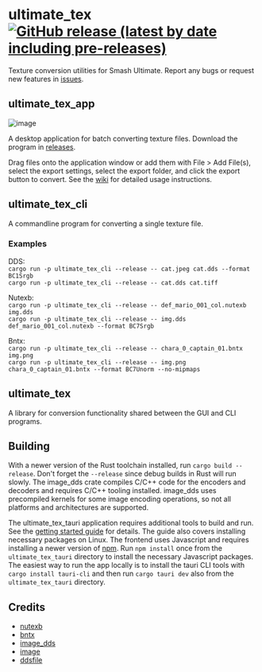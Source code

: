 # ultimate_tex [![GitHub release (latest by date including pre-releases)](https://img.shields.io/github/v/release/ScanMountGoat/ultimate_tex?include_prereleases)](https://github.com/ScanMountGoat/ultimate_tex/releases/latest)
Texture conversion utilities for Smash Ultimate. Report any bugs or request new features in [issues](https://github.com/ScanMountGoat/ultimate_tex/issues).

## ultimate_tex_app
![image](https://user-images.githubusercontent.com/23301691/227569380-849ef33c-06e0-4637-9178-a1efcfea5fff.png)

A desktop application for batch converting texture files. Download the program in [releases](https://github.com/ScanMountGoat/ultimate_tex/releases).

Drag files onto the application window or add them with File > Add File(s), select the export settings, select the export folder, and click the export button to convert. See the [wiki](https://github.com/ScanMountGoat/ultimate_tex/wiki) for detailed usage instructions. 

## ultimate_tex_cli
A commandline program for converting a single texture file.

### Examples
DDS:  
`cargo run -p ultimate_tex_cli --release -- cat.jpeg cat.dds --format BC1Srgb`  
`cargo run -p ultimate_tex_cli --release -- cat.dds cat.tiff`  

Nutexb:  
`cargo run -p ultimate_tex_cli --release -- def_mario_001_col.nutexb img.dds`  
`cargo run -p ultimate_tex_cli --release -- img.dds def_mario_001_col.nutexb --format BC7Srgb`  

Bntx:  
`cargo run -p ultimate_tex_cli --release -- chara_0_captain_01.bntx img.png`  
`cargo run -p ultimate_tex_cli --release -- img.png chara_0_captain_01.bntx --format BC7Unorm --no-mipmaps`  

## ultimate_tex
A library for conversion functionality shared between the GUI and CLI programs.

## Building
With a newer version of the Rust toolchain installed, run `cargo build --release`. 
Don't forget the `--release` since debug builds in Rust will run slowly. The image_dds crate compiles C/C++ code for the encoders and decoders and requires C/C++ tooling installed. image_dds uses precompiled kernels for some image encoding operations, so not all platforms and architectures are supported.

The ultimate_tex_tauri application requires additional tools to build and run. See the [getting started guide](https://tauri.app/v1/guides/getting-started/prerequisites) for details. The guide also covers installing necessary packages on Linux. The frontend uses Javascript and requires installing a newer version of [npm](https://docs.npmjs.com/downloading-and-installing-node-js-and-npm). Run `npm install` once from the `ultimate_tex_tauri` directory to install the necessary Javascript packages. The easiest way to run the app locally is to install the tauri CLI tools with `cargo install tauri-cli` and then run `cargo tauri dev` also from the `ultimate_tex_tauri` directory.

## Credits
- [nutexb](https://github.com/jam1garner/nutexb)
- [bntx](https://github.com/jam1garner/bntx)
- [image_dds](https://github.com/ScanMountGoat/image_dds)
- [image](https://github.com/image-rs/image)
- [ddsfile](https://github.com/SiegeEngine/ddsfile)
